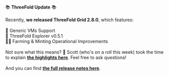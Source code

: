 📚 **ThreeFold Update** 📚
<br/>
<br/>
Recently, **we released ThreeFold Grid 2.8.0**, which features:
<br/>
<br/>
🤝 Generic VMs Support
<br/>
🔎 ThreeFold Explorer v0.5.1
<br/>
👨‍🌾 Farming & Minting Operational Improvements
<br/>
<br/>
Not sure what this means? 🤔 Scott (who's on a roll this week) took the time to explain **[the highlights here](https://forum.threefold.io/t/discussing-threefold-grid-2-8-release-highlights/1040)**. Feel free to ask questions!
<br/>
<br/>
And you can find **[the full release notes here](https://library.threefold.me/info/tfgrid/#/threefold__release_notes_grid_2_8_0)**.